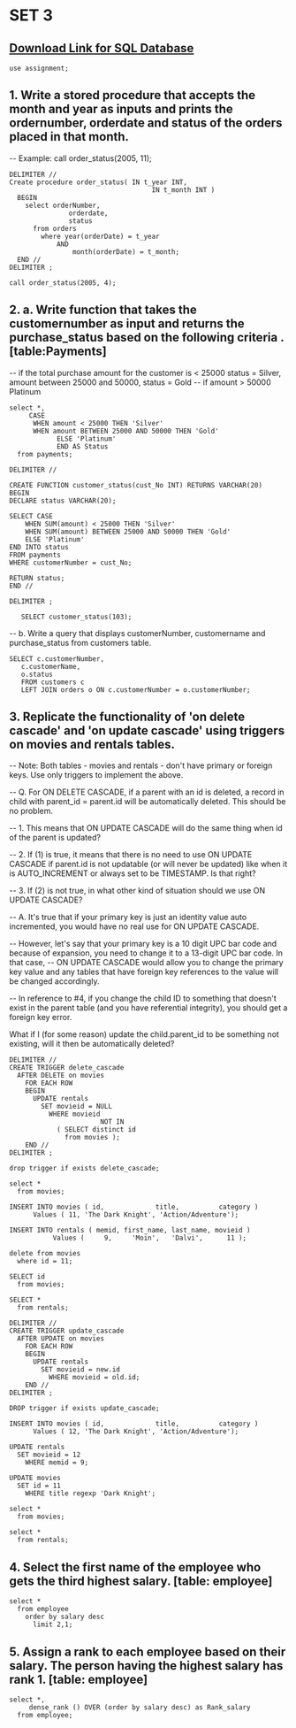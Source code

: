 # SET 3

## [Download Link for SQL Database](https://raw.githubusercontent.com/MoinDalvs/EXCELR_Data_Analyst_SQL_Assignment_Part1/main/ConsolidatedTables.sql)

    use assignment;

## 1. Write a stored procedure that accepts the month and year as inputs and prints the ordernumber, orderdate and status of the orders placed in that month. 

-- Example:  call order_status(2005, 11);
             
    DELIMITER //
    Create procedure order_status( IN t_year INT,
                                        IN t_month INT )
      BEGIN 
        select orderNumber,
                   orderdate,
                   status
          from orders
            where year(orderDate) = t_year
                AND
                    month(orderDate) = t_month;
      END //
    DELIMITER ;

    call order_status(2005, 4);

## 2. a. Write function that takes the customernumber as input and returns the purchase_status based on the following criteria . [table:Payments]

-- if the total purchase amount for the customer is < 25000 status = Silver, amount between 25000 and 50000, status = Gold
-- if amount > 50000 Platinum

    select *,
         CASE
          WHEN amount < 25000 THEN 'Silver'
          WHEN amount BETWEEN 25000 AND 50000 THEN 'Gold'
                ELSE 'Platinum'
                END AS Status
      from payments;

    DELIMITER //

    CREATE FUNCTION customer_status(cust_No INT) RETURNS VARCHAR(20)
    BEGIN
    DECLARE status VARCHAR(20);

    SELECT CASE
        WHEN SUM(amount) < 25000 THEN 'Silver'
        WHEN SUM(amount) BETWEEN 25000 AND 50000 THEN 'Gold'
        ELSE 'Platinum'
    END INTO status
    FROM payments
    WHERE customerNumber = cust_No;

    RETURN status;
    END //

    DELIMITER ;

       SELECT customer_status(103);


-- b. Write a query that displays customerNumber, customername and purchase_status from customers table.

    SELECT c.customerNumber,
       c.customerName,
       o.status 
       FROM customers c
       LEFT JOIN orders o ON c.customerNumber = o.customerNumber;


## 3. Replicate the functionality of 'on delete cascade' and 'on update cascade' using triggers on movies and rentals tables.
-- Note: Both tables - movies and rentals - don't have primary or foreign keys. Use only triggers to implement the above.

-- Q. For ON DELETE CASCADE, if a parent with an id is deleted, a record in child with parent_id = parent.id will be automatically deleted. This should be no problem.

-- 1. This means that ON UPDATE CASCADE will do the same thing when id of the parent is updated?

-- 2. If (1) is true, it means that there is no need to use ON UPDATE CASCADE if parent.id is not updatable (or will never be updated) like when it is AUTO_INCREMENT or always set to be TIMESTAMP. Is that right?

-- 3. If (2) is not true, in what other kind of situation should we use ON UPDATE CASCADE?

-- A. It's true that if your primary key is just an identity value auto incremented, you would have no real use for ON UPDATE CASCADE.

-- However, let's say that your primary key is a 10 digit UPC bar code and because of expansion, you need to change it to a 13-digit UPC bar code. In that case, 
-- ON UPDATE CASCADE would allow you to change the primary key value and any tables that have foreign key references to the value will be changed accordingly.

-- In reference to #4, if you change the child ID to something that doesn't exist in the parent table (and you have referential integrity), you should get a foreign key error.

What if I (for some reason) update the child.parent_id to be something not existing, will it then be automatically deleted?

    DELIMITER //
    CREATE TRIGGER delete_cascade
      AFTER DELETE on movies
        FOR EACH ROW 
        BEGIN
          UPDATE rentals
            SET movieid = NULL
              WHERE movieid
                           NOT IN
                ( SELECT distinct id
                  from movies );
        END //
    DELIMITER ;

    drop trigger if exists delete_cascade;

    select *
      from movies;

    INSERT INTO movies ( id,             title,          category )
          Values ( 11, 'The Dark Knight', 'Action/Adventure');

    INSERT INTO rentals ( memid, first_name, last_name, movieid ) 
               Values (     9,     'Moin',   'Dalvi',      11 );

    delete from movies
      where id = 11;

    SELECT id
      from movies;

    SELECT *
      from rentals;

    DELIMITER //
    CREATE TRIGGER update_cascade
      AFTER UPDATE on movies
        FOR EACH ROW 
        BEGIN
          UPDATE rentals
            SET movieid = new.id
              WHERE movieid = old.id;
        END //
    DELIMITER ;

    DROP trigger if exists update_cascade;

    INSERT INTO movies ( id,             title,          category )
          Values ( 12, 'The Dark Knight', 'Action/Adventure'); 

    UPDATE rentals
      SET movieid = 12
        WHERE memid = 9;

    UPDATE movies
      SET id = 11
        WHERE title regexp 'Dark Knight';

    select *
      from movies;

    select *
      from rentals;

## 4. Select the first name of the employee who gets the third highest salary. [table: employee]

    select *
      from employee
        order by salary desc
          limit 2,1;

## 5. Assign a rank to each employee  based on their salary. The person having the highest salary has rank 1. [table: employee]

    select *,
         dense_rank () OVER (order by salary desc) as Rank_salary
      from employee;
